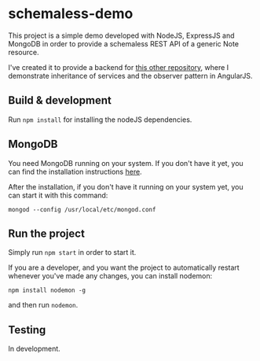 # schemaless-demo

This project is a simple demo developed with NodeJS, ExpressJS and MongoDB in order to provide a schemaless REST API of a generic Note resource.

I've created it to provide a backend for [this other repository](https://github.com/fjrd84/notes-app), where I demonstrate inheritance of services and the observer pattern in AngularJS.

## Build & development

Run `npm install` for installing the nodeJS dependencies.

## MongoDB

You need MongoDB running on your system. If you don't have it yet, you can find the installation instructions [here](https://docs.mongodb.com/manual/administration/install-community/).

After the installation, if you don't have it running on your system yet, you can start it with this command:

`mongod --config /usr/local/etc/mongod.conf`

## Run the project

Simply run `npm start` in order to start it. 

If you are a developer, and you want the project to automatically restart whenever you've made any changes, you can install nodemon:

`npm install nodemon -g`

and then run `nodemon`.

## Testing

In development.
